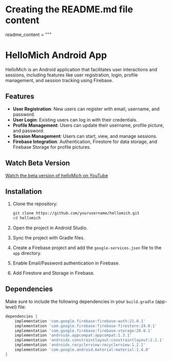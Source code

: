 # Creating the README.md file content
readme_content = """
# HelloMich Android App

HelloMich is an Android application that facilitates user interactions and sessions, including features like user registration, login, profile management, and session tracking using Firebase.

## Features

- **User Registration**: New users can register with email, username, and password.
- **User Login**: Existing users can log in with their credentials.
- **Profile Management**: Users can update their username, profile picture, and password.
- **Session Management**: Users can start, view, and manage sessions.
- **Firebase Integration**: Authentication, Firestore for data storage, and Firebase Storage for profile pictures.
  
## Watch Beta Version

[Watch the beta version of helloMich on YouTube](https://www.youtube.com/shorts/wXkUECLkErI)


## Installation

1. Clone the repository:
    ```bash
    git clone https://github.com/yourusername/hellomich.git
    cd hellomich
    ```

2. Open the project in Android Studio.

3. Sync the project with Gradle files.

4. Create a Firebase project and add the `google-services.json` file to the `app` directory.

5. Enable Email/Password authentication in Firebase.

6. Add Firestore and Storage in Firebase.

## Dependencies

Make sure to include the following dependencies in your `build.gradle` (app-level) file:

```gradle
dependencies {
    implementation 'com.google.firebase:firebase-auth:21.0.1'
    implementation 'com.google.firebase:firebase-firestore:24.0.1'
    implementation 'com.google.firebase:firebase-storage:20.0.1'
    implementation 'androidx.appcompat:appcompat:1.3.1'
    implementation 'androidx.constraintlayout:constraintlayout:2.1.1'
    implementation 'androidx.recyclerview:recyclerview:1.2.1'
    implementation 'com.google.android.material:material:1.4.0'
}
